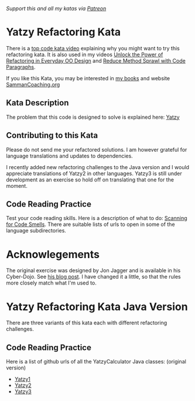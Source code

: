_Support this and all my katas via [Patreon](https://www.patreon.com/EmilyBache)_
 
 # Yatzy Refactoring Kata

There is a [top code kata video](https://youtu.be/SvcJKNF_nRQ) explaining why you might want to try this refactoring kata. It is also used in my videos [Unlock the Power of Refactoring in Everyday OO Design](https://youtu.be/sngRW3zPiiE) and [Reduce Method Sprawl with Code Paragraphs](https://youtu.be/tPz1riXOrYk).

If you like this Kata, you may be interested in [my books](https://leanpub.com/u/emilybache) and website [SammanCoaching.org](https://sammancoaching.org)

## Kata Description

The problem that this code is designed to solve is explained here: [Yatzy](https://sammancoaching.org/kata_descriptions/yatzy.html)

## Contributing to this Kata
Please do not send me your refactored solutions. I am however grateful for language translations and updates to dependencies.

I recently added new refactoring challenges to the Java version and I would appreciate translations of Yatzy2 in other languages. Yatzy3 is still under development as an exercise so hold off on translating that one for the moment.

## Code Reading Practice
Test your code reading skills. Here is a description of what to do: [Scanning for Code Smells](https://sammancoaching.org/exercises/code_reading.html). There are suitable lists of urls to open in some of the language subdirectories.

# Acknowlegements

The original exercise was designed by Jon Jagger and is available in his Cyber-Dojo. See [his blog post](http://jonjagger.blogspot.co.uk/2012/05/yahtzee-cyber-dojo-refactoring-in-java.html). I have changed it a little, so that the rules more closely match what I'm used to.


Yatzy Refactoring Kata Java Version
===================================

There are three variants of this kata each with different refactoring challenges.

## Code Reading Practice
Here is a list of github urls of all the YatzyCalculator Java classes: (original version)

* [Yatzy1](https://github.com/emilybache/Yatzy-Refactoring-Kata/blob/main/java/src/main/java/org/codingdojo/yatzy1/Yatzy1.java)
* [Yatzy2](https://github.com/emilybache/Yatzy-Refactoring-Kata/blob/main/java/src/main/java/org/codingdojo/yatzy2/Yatzy2.java)
* [Yatzy3](https://github.com/emilybache/Yatzy-Refactoring-Kata/blob/main/java/src/main/java/org/codingdojo/yatzy3/Yatzy3.java)
